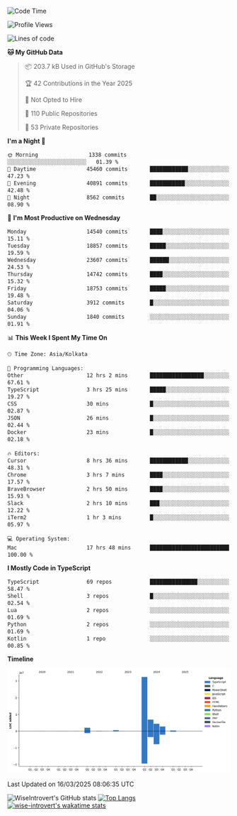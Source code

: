 <!--START_SECTION:waka-->
![Code Time](http://img.shields.io/badge/Code%20Time-2%2C261%20hrs%2012%20mins-blue)

![Profile Views](http://img.shields.io/badge/Profile%20Views-6-blue)

![Lines of code](https://img.shields.io/badge/From%20Hello%20World%20I%27ve%20Written-49.6%20million%20lines%20of%20code-blue)

**🐱 My GitHub Data** 

> 📦 203.7 kB Used in GitHub's Storage 
 > 
> 🏆 42 Contributions in the Year 2025
 > 
> 🚫 Not Opted to Hire
 > 
> 📜 110 Public Repositories 
 > 
> 🔑 53 Private Repositories 
 > 
**I'm a Night 🦉** 

```text
🌞 Morning                1338 commits        ░░░░░░░░░░░░░░░░░░░░░░░░░   01.39 % 
🌆 Daytime                45460 commits       ████████████░░░░░░░░░░░░░   47.23 % 
🌃 Evening                40891 commits       ███████████░░░░░░░░░░░░░░   42.48 % 
🌙 Night                  8562 commits        ██░░░░░░░░░░░░░░░░░░░░░░░   08.90 % 
```
📅 **I'm Most Productive on Wednesday** 

```text
Monday                   14540 commits       ████░░░░░░░░░░░░░░░░░░░░░   15.11 % 
Tuesday                  18857 commits       █████░░░░░░░░░░░░░░░░░░░░   19.59 % 
Wednesday                23607 commits       ██████░░░░░░░░░░░░░░░░░░░   24.53 % 
Thursday                 14742 commits       ████░░░░░░░░░░░░░░░░░░░░░   15.32 % 
Friday                   18753 commits       █████░░░░░░░░░░░░░░░░░░░░   19.48 % 
Saturday                 3912 commits        █░░░░░░░░░░░░░░░░░░░░░░░░   04.06 % 
Sunday                   1840 commits        ░░░░░░░░░░░░░░░░░░░░░░░░░   01.91 % 
```


📊 **This Week I Spent My Time On** 

```text
🕑︎ Time Zone: Asia/Kolkata

💬 Programming Languages: 
Other                    12 hrs 2 mins       █████████████████░░░░░░░░   67.61 % 
TypeScript               3 hrs 25 mins       █████░░░░░░░░░░░░░░░░░░░░   19.27 % 
CSS                      30 mins             █░░░░░░░░░░░░░░░░░░░░░░░░   02.87 % 
JSON                     26 mins             █░░░░░░░░░░░░░░░░░░░░░░░░   02.44 % 
Docker                   23 mins             █░░░░░░░░░░░░░░░░░░░░░░░░   02.18 % 

🔥 Editors: 
Cursor                   8 hrs 36 mins       ████████████░░░░░░░░░░░░░   48.31 % 
Chrome                   3 hrs 7 mins        ████░░░░░░░░░░░░░░░░░░░░░   17.57 % 
BraveBrowser             2 hrs 50 mins       ████░░░░░░░░░░░░░░░░░░░░░   15.93 % 
Slack                    2 hrs 10 mins       ███░░░░░░░░░░░░░░░░░░░░░░   12.22 % 
iTerm2                   1 hr 3 mins         █░░░░░░░░░░░░░░░░░░░░░░░░   05.97 % 

💻 Operating System: 
Mac                      17 hrs 48 mins      █████████████████████████   100.00 % 
```

**I Mostly Code in TypeScript** 

```text
TypeScript               69 repos            ███████████████░░░░░░░░░░   58.47 % 
Shell                    3 repos             █░░░░░░░░░░░░░░░░░░░░░░░░   02.54 % 
Lua                      2 repos             ░░░░░░░░░░░░░░░░░░░░░░░░░   01.69 % 
Python                   2 repos             ░░░░░░░░░░░░░░░░░░░░░░░░░   01.69 % 
Kotlin                   1 repo              ░░░░░░░░░░░░░░░░░░░░░░░░░   00.85 % 
```



**Timeline**

![Lines of Code chart](https://raw.githubusercontent.com/wise-introvert/wise-introvert/master/assets/bar_graph.png)


 Last Updated on 16/03/2025 08:06:35 UTC
<!--END_SECTION:waka-->

![WiseIntrovert's GitHub stats](https://github-readme-stats.vercel.app/api?username=wise-introvert&count_private=true&show_icons=true)
[![Top Langs](https://github-readme-stats.vercel.app/api/top-langs/?username=wise-introvert&langs_count=10)](https://github.com/anuraghazra/github-readme-stats)
[![wise-introvert's wakatime stats](https://github-readme-stats.vercel.app/api/wakatime?username=wiseintrovert)](https://github.com/anuraghazra/github-readme-stats)
